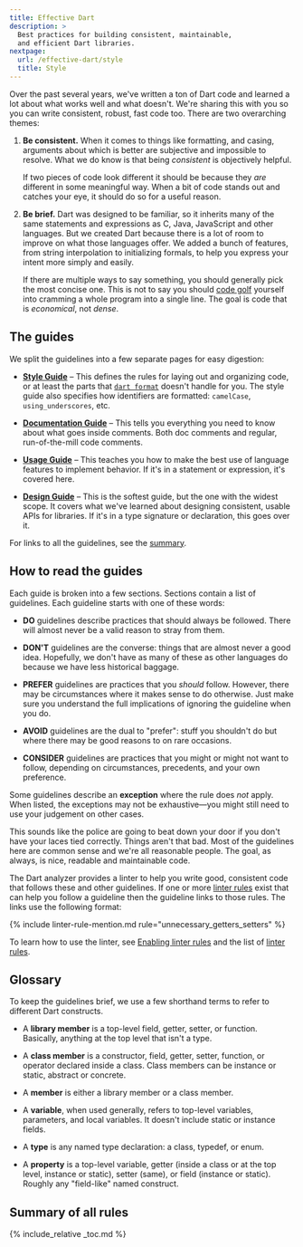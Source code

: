 ```yaml
---
title: Effective Dart
description: >
  Best practices for building consistent, maintainable,
  and efficient Dart libraries.
nextpage:
  url: /effective-dart/style
  title: Style
---
```


Over the past several years, we've written a ton of Dart code and learned a lot
about what works well and what doesn't. We're sharing this with you so you can
write consistent, robust, fast code too. There are two overarching themes:

 1. **Be consistent.** When it comes to things like formatting, and casing,
    arguments about which is better are subjective and impossible to resolve.
    What we do know is that being *consistent* is objectively helpful.

    If two pieces of code look different it should be because they *are*
    different in some meaningful way. When a bit of code stands out and catches
    your eye, it should do so for a useful reason.

 2. **Be brief.** Dart was designed to be familiar, so it inherits many of the
    same statements and expressions as C, Java, JavaScript and other languages.
    But we created Dart because there is a lot of room to improve on what those
    languages offer. We added a bunch of features, from string interpolation to
    initializing formals, to help you express your intent more simply and
    easily.

    If there are multiple ways to say something, you should generally pick the
    most concise one. This is not to say you should [code golf][] yourself into
    cramming a whole program into a single line. The goal is code that is
    *economical*, not *dense*.

[code golf]: https://en.wikipedia.org/wiki/Code_golf

## The guides

We split the guidelines into a few separate pages for easy digestion:

  * **[Style Guide][]** &ndash; This defines the rules for laying out and
    organizing code, or at least the parts
    that [`dart format`][] doesn't handle for you. 
    The style guide also specifies how identifiers are formatted:
    `camelCase`, `using_underscores`, etc.

  * **[Documentation Guide][]** &ndash; This tells you everything you need to
    know about what goes inside comments. Both doc comments and regular,
    run-of-the-mill code comments.

  * **[Usage Guide][]** &ndash; This teaches you how to make the best use of
    language features to implement behavior. If it's in a statement or
    expression, it's covered here.

  * **[Design Guide][]** &ndash; This is the softest guide, but the one
    with the widest scope. It covers what we've learned about designing
    consistent, usable APIs for libraries. If it's in a type signature or
    declaration, this goes over it.

For links to all the guidelines, see the
[summary](#summary-of-all-rules).

[`dart format`]: /tools/dart-format
[style guide]: /effective-dart/style
[documentation guide]: /effective-dart/documentation
[usage guide]: /effective-dart/usage
[design guide]: /effective-dart/design

## How to read the guides

Each guide is broken into a few sections. Sections contain a list of guidelines.
Each guideline starts with one of these words:

* **DO** guidelines describe practices that should always be followed. There
  will almost never be a valid reason to stray from them.

* **DON'T** guidelines are the converse: things that are almost never a good
  idea. Hopefully, we don't have as many of these as other languages do because
  we have less historical baggage.

* **PREFER** guidelines are practices that you *should* follow. However, there
  may be circumstances where it makes sense to do otherwise. Just make sure you
  understand the full implications of ignoring the guideline when you do.

* **AVOID** guidelines are the dual to "prefer": stuff you shouldn't do but
  where there may be good reasons to on rare occasions.

* **CONSIDER** guidelines are practices that you might or might not want to
  follow, depending on circumstances, precedents, and your own preference.

Some guidelines describe an **exception** where the rule does *not* apply. When
listed, the exceptions may not be exhaustive—you might still need to use
your judgement on other cases.

This sounds like the police are going to beat down your door if you don't have
your laces tied correctly. Things aren't that bad. Most of the guidelines here
are common sense and we're all reasonable people. The goal, as always, is nice,
readable and maintainable code.

The Dart analyzer provides a linter
to help you write good, consistent code
that follows these and other guidelines.
If one or more [linter rules][lints] exist
that can help you follow a guideline
then the guideline links to those rules.
The links use the following format:

{% include linter-rule-mention.md rule="unnecessary_getters_setters" %}

To learn how to use the linter,
see [Enabling linter rules][]
and the list of [linter rules][lints].

[Enabling linter rules]: /tools/analysis#enabling-linter-rules
[lints]: /tools/linter-rules

## Glossary

To keep the guidelines brief, we use a few shorthand terms to refer to different
Dart constructs.

* A **library member** is a top-level field, getter, setter, or function.
  Basically, anything at the top level that isn't a type.

* A **class member** is a constructor, field, getter, setter, function, or
  operator declared inside a class. Class members can be instance or static,
  abstract or concrete.

* A **member** is either a library member or a class member.

* A **variable**, when used generally, refers to top-level variables,
  parameters, and local variables. It doesn't include static or instance fields.

* A **type** is any named type declaration: a class, typedef, or enum.

* A **property** is a top-level variable, getter (inside a class or at the top
  level, instance or static), setter (same), or field (instance or static).
  Roughly any "field-like" named construct.

## Summary of all rules

{% include_relative _toc.md %}
